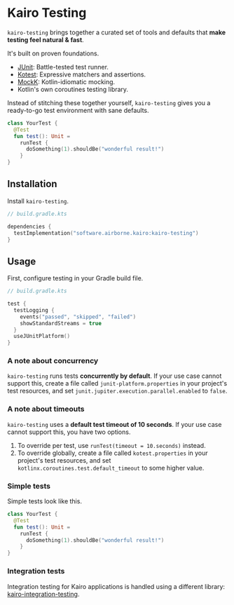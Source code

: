 # Kairo Testing

`kairo-testing` brings together a curated set of tools and defaults
that **make testing feel natural & fast**.

It's built on proven foundations.

- [JUnit](https://junit.org/): Battle-tested test runner.
- [Kotest](https://kotest.io/): Expressive matchers and assertions.
- [MockK](https://mockk.io/): Kotlin-idiomatic mocking.
- Kotlin's own coroutines testing library.

Instead of stitching these together yourself,
`kairo-testing` gives you a ready-to-go test environment with sane defaults.

```kotlin
class YourTest {
  @Test
  fun test(): Unit =
    runTest {
      doSomething(1).shouldBe("wonderful result!")
    }
}
```

## Installation

Install `kairo-testing`.

```kotlin
// build.gradle.kts

dependencies {
  testImplementation("software.airborne.kairo:kairo-testing")
}
```

## Usage

First, configure testing in your Gradle build file.

```kotlin
// build.gradle.kts

test {
  testLogging {
    events("passed", "skipped", "failed")
    showStandardStreams = true
  }
  useJUnitPlatform()
}
```

### A note about concurrency

`kairo-testing` runs tests **concurrently by default**.
If your use case cannot support this,
create a file called `junit-platform.properties` in your project's test resources,
and set `junit.jupiter.execution.parallel.enabled` to `false`.

### A note about timeouts

`kairo-testing` uses a **default test timeout of 10 seconds**.
If your use case cannot support this, you have two options.

1. To override per test, use `runTest(timeout = 10.seconds)` instead.
2. To override globally,
   create a file called `kotest.properties` in your project's test resources,
   and set `kotlinx.coroutines.test.default_timeout` to some higher value.

### Simple tests

Simple tests look like this.

```kotlin
class YourTest {
  @Test
  fun test(): Unit =
    runTest {
      doSomething(1).shouldBe("wonderful result!")
    }
}
```

### Integration tests

Integration testing for Kairo applications is handled using a different library:
[kairo-integration-testing](../kairo-integration-testing/README.md).
